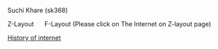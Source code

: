 Suchi Khare (sk368)

Z-Layout &nbsp;&nbsp;&nbsp;&nbsp;
F-Layout (Please click on The Internet on Z-layout page)

[History of internet](suchihistory.eastus.azurecontainer.io/z-layout.html)